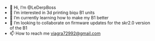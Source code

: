- 👋 Hi, I’m @LeDerpBoss
- 👀 I’m interested in 3d printing biqu B1 units
- 🌱 I’m currently learning how to make my B1 better
- 💞️ I’m looking to collaborate on firmware updates for the skr2.0 version of the B1
- 📫 How to reach me viagra72992@gmail.com

<!---
LeDerpBoss/LeDerpBoss is a ✨ special ✨ repository because its `README.md` (this file) appears on your GitHub profile.
You can click the Preview link to take a look at your changes.
--->
